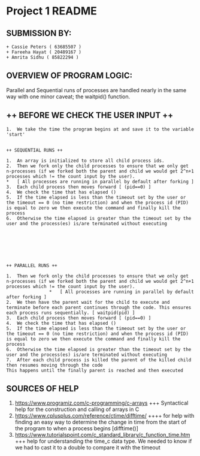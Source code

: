 # Project 1 README
## SUBMISSION BY:
    + Cassie Peters ( 63685507 )
    + Fareeha Hayat ( 20489167 )
    + Amrita Sidhu ( 85822294 )



## OVERVIEW OF PROGRAM LOGIC:

Parallel and Sequential runs of processes are handled nearly in the same way with one minor caveat; the waitpid() function.

## ++ BEFORE WE CHECK THE USER INPUT ++
    1.  We take the time the program begins at and save it to the variable 'start'


    ++ SEQUENTIAL RUNS ++

    1.  An array is initialized to store all child process ids.
    2.  Then we fork only the child processes to ensure that we only get n-processes (if we forked both the parent and child we would get 2^n+1 processes which != the count input by the user).
    *   [ All processes are running in parallel by default after forking ]
    3.  Each child process then moves forward [ (pid==0) ]
    4.  We check the time that has elapsed ()
    5.  If the time elapsed is less than the timeout set by the user or the timeout == 0 (no time restriction) and when the process id (PID) is equal to zero we then execute the command and finally kill the process
    6.  Otherwise the time elapsed is greater than the timeout set by the user and the process(es) is/are terminated without executing







    ++ PARALLEL RUNS ++

    1.  Then we fork only the child processes to ensure that we only get n-processes (if we forked both the parent and child we would get 2^n+1 processes which != the count input by the user).
                    *   [ All processes are running in parallel by default after forking ]
    2.  We then have the parent wait for the child to execute and terminate before each parent continues through the code. This ensures each process runs sequentially. [ waitpid(pid) ]
    3.  Each child process then moves forward [ (pid==0) ]
    4.  We check the time that has elapsed ()
    5.  If the time elapsed is less than the timeout set by the user or the timeout == 0 (no time restriction) and when the process id (PID) is equal to zero we then execute the command and finally kill the process
    6.  Otherwise the time elapsed is greater than the timeout set by the user and the process(es) is/are terminated without executing
    7.  After each child process is killed the parent of the killed child then resumes moving through the code
    This happens until the finally parent is reached and then executed







## SOURCES OF HELP

1. https://www.programiz.com/c-programming/c-arrays
    +++ Syntactical help for the construction and calling of arrays in C
2. https://www.cplusplus.com/reference/ctime/difftime/
    ++++ for help with finding an easy way to determine the change in time from the
         start of the program to when a process begins [difftime()]
3. https://www.tutorialspoint.com/c_standard_library/c_function_time.htm
    +++ help for understanding the time_c data type.
        We needed to know if we had to cast it to a double to compare it with the timeout

